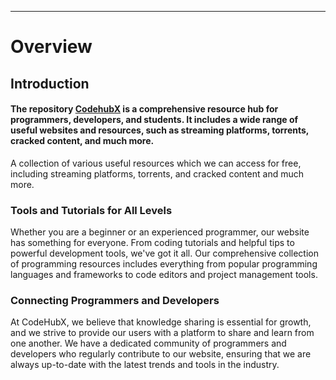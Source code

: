 ---
# Overview

## Introduction

#### The repository [**CodehubX**](https://github.com/SIDDHU123M/CodehubX) is a comprehensive resource hub for programmers, developers, and students. It includes a wide range of useful websites and resources, such as streaming platforms, torrents, cracked content, and much more.&#x20;

A collection of various useful resources which we can access for free, including streaming platforms, torrents, and cracked content and much more.

### Tools and Tutorials for All Levels

Whether you are a beginner or an experienced programmer, our website has something for everyone. From coding tutorials and helpful tips to powerful development tools, we've got it all. Our comprehensive collection of programming resources includes everything from popular programming languages and frameworks to code editors and project management tools.

### Connecting Programmers and Developers

At CodeHubX, we believe that knowledge sharing is essential for growth, and we strive to provide our users with a platform to share and learn from one another. We have a dedicated community of programmers and developers who regularly contribute to our website, ensuring that we are always up-to-date with the latest trends and tools in the industry.
